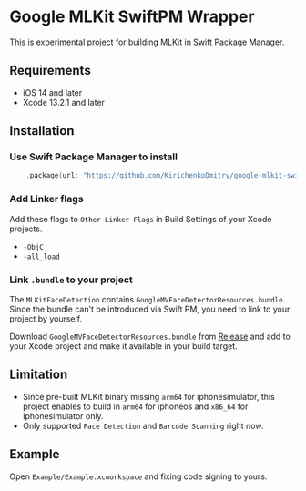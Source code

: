 # Google MLKit SwiftPM Wrapper

This is experimental project for building MLKit in Swift Package Manager.

## Requirements

- iOS 14 and later
- Xcode 13.2.1 and later

## Installation

### Use Swift Package Manager to install

```swift
    .package(url: "https://github.com/KirichenkoDmitry/google-mlkit-swiftpm", from: "6.0.0")
```

### Add Linker flags

Add these flags to `Other Linker Flags` in Build Settings of your Xcode projects.

- `-ObjC`
- `-all_load`

### Link `.bundle` to your project

The `MLKitFaceDetection` contains `GoogleMVFaceDetectorResources.bundle`. Since the bundle can't be introduced via Swift PM, you need to link to your project by yourself.

Download `GoogleMVFaceDetectorResources.bundle` from [Release](https://github.com/KirichenkoDmitry/google-mlkit-swiftpm/releases/download/3.2.0/GoogleMVFaceDetectorResources.bundle.zip) and add to your Xcode project and make it available in your build target.

## Limitation

- Since pre-built MLKit binary missing `arm64` for iphonesimulator, this project enables to build in `arm64` for iphoneos and `x86_64` for iphonesimulator only.
- Only supported `Face Detection` and `Barcode Scanning` right now.

## Example

Open `Example/Example.xcworkspace` and fixing code signing to yours.
